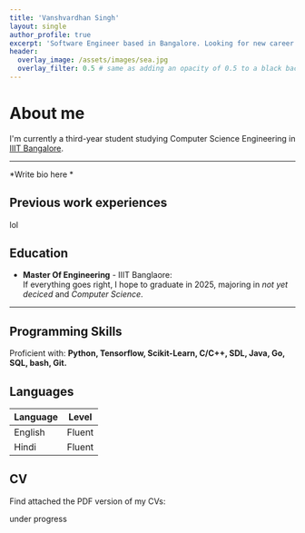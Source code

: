 ```yaml
---
title: 'Vanshvardhan Singh'
layout: single
author_profile: true
excerpt: 'Software Engineer based in Bangalore. Looking for new career opportunities.'
header:
  overlay_image: /assets/images/sea.jpg
  overlay_filter: 0.5 # same as adding an opacity of 0.5 to a black background
---
```


# About me

I'm currently a third-year student studying Computer Science Engineering in [IIIT Bangalore](https://www.iiitb.ac.in/).

---

*Write bio here *

## Previous work experiences

lol

## Education

- **Master Of Engineering** - IIIT Banglaore:  
  If everything goes right, I hope to graduate in 2025, majoring in *not yet deciced* and *Computer Science*.

---

## Programming Skills

Proficient with: **Python, Tensorflow, Scikit-Learn, C/C++, SDL, Java, Go, SQL, bash, Git.**

## Languages

| Language | Level  |
|----------|--------|
| English  | Fluent |
| Hindi   | Fluent |

## CV

Find attached the PDF version of my CVs:  
<!-- *English version*: [CV]({{ site.url }}/download/CV_english.pdf)  
*French version*: [CV]({{ site.url }}/download/CV_french.pdf) -->
under progress
